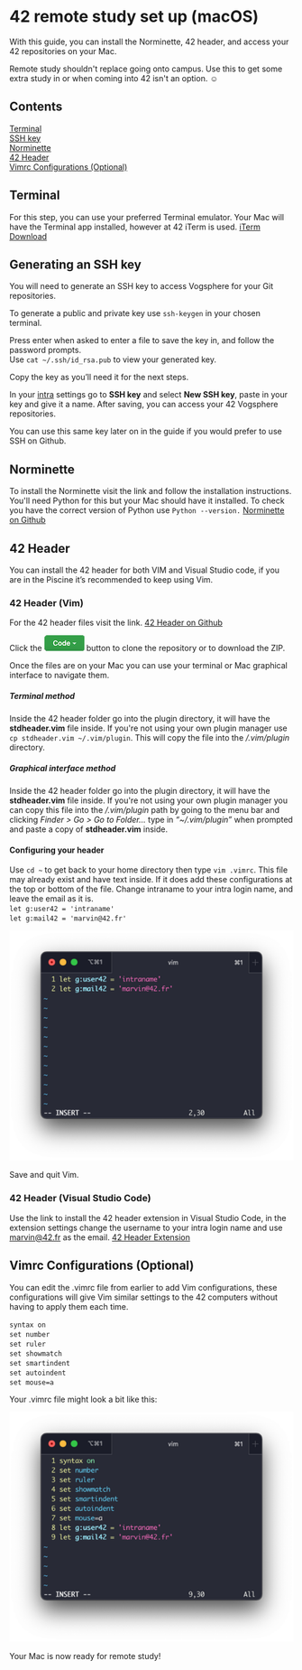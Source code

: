 # 42 remote study set up (macOS)

With this guide, you can install the Norminette, 42 header, and access your 42 repositories on your Mac. 

Remote study shouldn't replace going onto campus. Use this to get some extra study in or when coming into 42 isn't an option. ☺︎

## Contents

[Terminal](#terminal)  
[SSH key](#generating-an-ssh-key)  
[Norminette](#norminette)  
[42 Header](#42-header)  
[Vimrc Configurations (Optional)](#vimrc-configurations-optional)  


## Terminal

For this step, you can use your preferred Terminal emulator. Your Mac will have the Terminal app installed, however at 42 iTerm is used. [iTerm Download](https://iterm2.com/downloads.html)


## Generating an SSH key

You will need to generate an SSH key to access Vogsphere for your Git repositories.

To generate a public and private key use `ssh-keygen` in your chosen terminal.

Press enter when asked to enter a file to save the key in, and follow the password prompts.  
Use `cat ~/.ssh/id_rsa.pub` to view your generated key.

Copy the key as you’ll need it for the next steps.

In your [intra](https://intra.42.fr) settings go to **SSH key** and select **New SSH key**, paste in your key and give it a name. After saving, you can access your 42 Vogsphere repositories.

You can use this same key later on in the guide if you would prefer to use SSH on Github.

## Norminette

To install the Norminette visit the link and follow the installation instructions. You'll need Python for this but your Mac should have it installed. To check you have the correct version of Python use `Python --version.`
[Norminette on Github](https://github.com/42School/norminette) 

## 42 Header

You can install the 42 header for both VIM and Visual Studio code, if you are in the Piscine it’s recommended to keep using Vim.

### 42 Header (Vim)

For the 42 header files visit the link.  [42 Header on Github](https://github.com/42Paris/42header)

Click the ![code](Images/code.png) button to clone the repository or to download the ZIP.

Once the files are on your Mac you can use your terminal or Mac graphical interface to navigate them.

##### Terminal method
Inside the 42 header folder go into the plugin directory, it will have the **stdheader.vim** file inside. If you're not using your own plugin manager use `cp stdheader.vim ~/.vim/plugin`. This will copy the file into the */.vim/plugin* directory.

##### Graphical interface method
Inside the 42 header folder go into the plugin directory, it will have the **stdheader.vim** file inside. If you're not using your own plugin manager you can copy this file into the */.vim/plugin* path by going to the menu bar and clicking *Finder > Go > Go to Folder…* type in *“~/.vim/plugin”* when prompted and paste a copy of **stdheader.vim** inside.

#### Configuring your header

Use `cd ~` to get back to your home directory then type `vim .vimrc`. This file may already exist and have text inside. If it does add these configurations at the top or bottom of the file. Change intraname to your intra login name, and leave the email as it is.   
`let g:user42 = 'intraname'`  
`let g:mail42 = 'marvin@42.fr'`

![Image](Images/vimrc1.png)

Save and quit Vim.

### 42 Header (Visual Studio Code)

Use the link to install the 42 header extension in Visual Studio Code, in the extension settings change the username to your intra login name and use marvin@42.fr as the email. 
[42 Header Extension](https://marketplace.visualstudio.com/items?itemName=kube.42header)

## Vimrc Configurations (Optional)

You can edit the .vimrc file from earlier to add Vim configurations, these configurations will give Vim similar settings to the 42 computers without having to apply them each time.

`syntax on`  
`set number`  
`set ruler`  
`set showmatch`  
`set smartindent`  
`set autoindent`  
`set mouse=a`  

Your .vimrc file might look a bit like this:

![Image](Images/vimrc2.png)

Your Mac is now ready for remote study!
